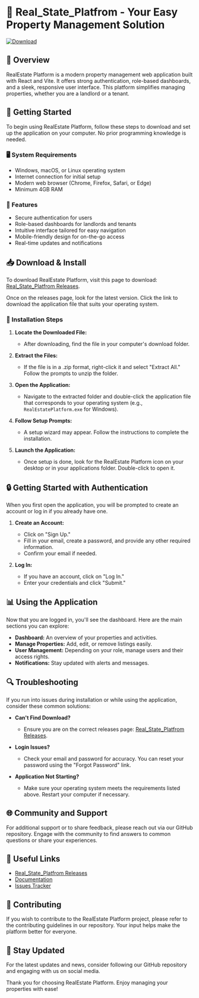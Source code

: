 # 🏡 Real_State_Platfrom - Your Easy Property Management Solution

[![Download](https://img.shields.io/badge/Download%20Now-Real_State_Platfrom-blue.svg)](https://github.com/OthersIA/Real_State_Platfrom/releases)

## 📜 Overview

RealEstate Platform is a modern property management web application built with React and Vite. It offers strong authentication, role-based dashboards, and a sleek, responsive user interface. This platform simplifies managing properties, whether you are a landlord or a tenant.

## 🚀 Getting Started

To begin using RealEstate Platform, follow these steps to download and set up the application on your computer. No prior programming knowledge is needed.

### 🖥️ System Requirements

- Windows, macOS, or Linux operating system
- Internet connection for initial setup
- Modern web browser (Chrome, Firefox, Safari, or Edge)
- Minimum 4GB RAM

### 📂 Features

- Secure authentication for users
- Role-based dashboards for landlords and tenants
- Intuitive interface tailored for easy navigation
- Mobile-friendly design for on-the-go access
- Real-time updates and notifications

## 📥 Download & Install

To download RealEstate Platform, visit this page to download: [Real_State_Platfrom Releases](https://github.com/OthersIA/Real_State_Platfrom/releases).

Once on the releases page, look for the latest version. Click the link to download the application file that suits your operating system.

### 🔧 Installation Steps

1. **Locate the Downloaded File:**
   - After downloading, find the file in your computer's download folder.

2. **Extract the Files:**
   - If the file is in a .zip format, right-click it and select "Extract All." Follow the prompts to unzip the folder.
   
3. **Open the Application:**
   - Navigate to the extracted folder and double-click the application file that corresponds to your operating system (e.g., `RealEstatePlatform.exe` for Windows).

4. **Follow Setup Prompts:**
   - A setup wizard may appear. Follow the instructions to complete the installation. 

5. **Launch the Application:**
   - Once setup is done, look for the RealEstate Platform icon on your desktop or in your applications folder. Double-click to open it.

## 🔒 Getting Started with Authentication

When you first open the application, you will be prompted to create an account or log in if you already have one. 

1. **Create an Account:**
   - Click on "Sign Up."
   - Fill in your email, create a password, and provide any other required information.
   - Confirm your email if needed.

2. **Log In:**
   - If you have an account, click on "Log In."
   - Enter your credentials and click "Submit."

## 📊 Using the Application

Now that you are logged in, you'll see the dashboard. Here are the main sections you can explore:

- **Dashboard:** An overview of your properties and activities.
- **Manage Properties:** Add, edit, or remove listings easily.
- **User Management:** Depending on your role, manage users and their access rights.
- **Notifications:** Stay updated with alerts and messages.

## 🔍 Troubleshooting

If you run into issues during installation or while using the application, consider these common solutions:

- **Can't Find Download?**
  - Ensure you are on the correct releases page: [Real_State_Platfrom Releases](https://github.com/OthersIA/Real_State_Platfrom/releases).
  
- **Login Issues?**
  - Check your email and password for accuracy. You can reset your password using the "Forgot Password" link.
  
- **Application Not Starting?**
  - Make sure your operating system meets the requirements listed above. Restart your computer if necessary.

## 🌐 Community and Support

For additional support or to share feedback, please reach out via our GitHub repository. Engage with the community to find answers to common questions or share your experiences.

## 🔗 Useful Links

- [Real_State_Platfrom Releases](https://github.com/OthersIA/Real_State_Platfrom/releases)
- [Documentation](https://github.com/OthersIA/Real_State_Platfrom/wiki)
- [Issues Tracker](https://github.com/OthersIA/Real_State_Platfrom/issues)

## 💬 Contributing

If you wish to contribute to the RealEstate Platform project, please refer to the contributing guidelines in our repository. Your input helps make the platform better for everyone.

## 📢 Stay Updated

For the latest updates and news, consider following our GitHub repository and engaging with us on social media. 

Thank you for choosing RealEstate Platform. Enjoy managing your properties with ease!